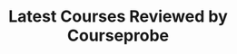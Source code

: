 ---
h1: 'This is a test'
layout: 'latestcourses'
categories: 'general'
image: 'testimage.jpeg'
title: 'Latest Courses Reviewed by Courseprobe'
---